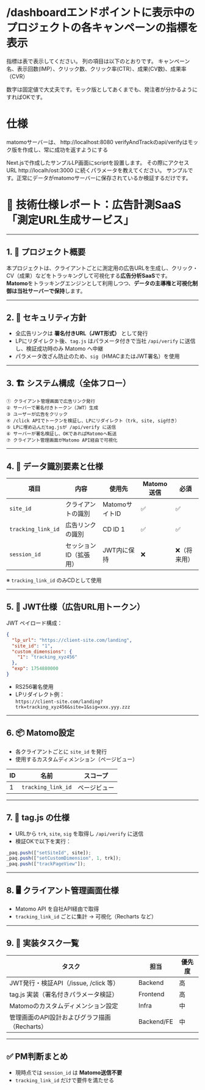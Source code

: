 # /dashboardエンドポイントに表示中のプロジェクトの各キャンペーンの指標を表示

指標は表で表示してください。
列の項目は以下のとおりです。
キャンペーン名、表示回数(IMP）、クリック数、クリック率(CTR）、成果(CV数)、成果率（CVR）

数字は固定値で大丈夫です。モック版としてあくまでも、発注者が分かるようにすればOKです。

# 仕様
matomoサーバーは、 http://localhost:8080
verifyAndTrackのapi/verifyはモック版を作成し、常に成功を返すようにする

Next.jsで作成したサンプルLP画面にscriptを設置します。
その際にアクセスURL http://localh/ost:3000 に続くパラメータを教えてください。
サンプルです。正常にデータがmatomoサーバーに保存されているか検証するだけです。



# 📘 技術仕様レポート：広告計測SaaS「測定URL生成サービス」

---

## 1. 🎯 プロジェクト概要

本プロジェクトは、クライアントごとに測定用の広告URLを生成し、クリック・CV（成果）などをトラッキングして可視化する**広告分析SaaS**です。  
**Matomo**をトラッキングエンジンとして利用しつつ、**データの主導権と可視化制御は当社サーバーで保持**します。

---

## 2. 🔐 セキュリティ方針

- 全広告リンクは **署名付きURL（JWT形式）** として発行
- LPにリダイレクト後、`tag.js` はパラメータ付きで当社 `/api/verify` に送信し、検証成功時のみ Matomo へ中継
- パラメータ改ざん防止のため、`sig`（HMACまたはJWT署名）を使用

---

## 3. 🏗️ システム構成（全体フロー）

```
① クライアント管理画面で広告リンク発行  
② サーバーで署名付きトークン（JWT）生成  
③ ユーザーが広告をクリック  
④ /click APIでトークンを検証し、LPにリダイレクト（trk, site, sig付き）  
⑤ LPに埋め込んだtag.jsが /api/verify に送信  
⑥ サーバーが署名検証し、OKであればMatomoへ転送  
⑦ クライアント管理画面がMatomo API経由で可視化
```

---

## 4. 🧩 データ識別要素と仕様

| 項目              | 内容                  | 使用先         | Matomo送信 | 必須        |
|-------------------|-----------------------|----------------|-------------|-------------|
| `site_id`         | クライアントの識別    | MatomoサイトID | ✅          | ✅          |
| `tracking_link_id`| 広告リンクの識別      | CD ID 1        | ✅          | ✅          |
| `session_id`      | セッションID（拡張用）| JWT内に保持    | ❌          | ❌（将来用） |

※ `tracking_link_id` のみCDとして使用

---

## 5. 🔑 JWT仕様（広告URL用トークン）

JWT ペイロード構成：

```json
{
  "lp_url": "https://client-site.com/landing",
  "site_id": "1",
  "custom_dimensions": {
    "1": "tracking_xyz456"
  },
  "exp": 1754880000
}
```

- RS256署名使用
- LPリダイレクト例：  
  `https://client-site.com/landing?trk=tracking_xyz456&site=1&sig=xxx.yyy.zzz`

---

## 6. 📦 Matomo設定

- 各クライアントごとに `site_id` を発行
- 使用するカスタムディメンション（ページビュー）

| ID | 名前               | スコープ     |
|----|--------------------|--------------|
| 1  | `tracking_link_id` | ページビュー |

---

## 7. 🧠 tag.js の仕様

- URLから `trk`, `site`, `sig` を取得し `/api/verify` に送信
- 検証OKで以下を実行：

```js
_paq.push(["setSiteId", site]);
_paq.push(["setCustomDimension", 1, trk]);
_paq.push(["trackPageView"]);
```

---

## 8. 🖥 クライアント管理画面仕様

- Matomo API を自社API経由で取得
- `tracking_link_id` ごとに集計 → 可視化（Recharts など）

---

## 9. 🔧 実装タスク一覧

| タスク                                         | 担当         | 優先度 |
|----------------------------------------------|--------------|--------|
| JWT発行・検証API（/issue, /click 等）        | Backend      | 高     |
| tag.js 実装（署名付きパラメータ検証）        | Frontend     | 高     |
| Matomoのカスタムディメンション設定           | Infra        | 中     |
| 管理画面のAPI設計およびグラフ描画（Recharts）| Backend/FE   | 中     |

---

## ✅ PM判断まとめ

- 現時点では `session_id` は **Matomo送信不要**
- `tracking_link_id` だけで要件を満たせる





